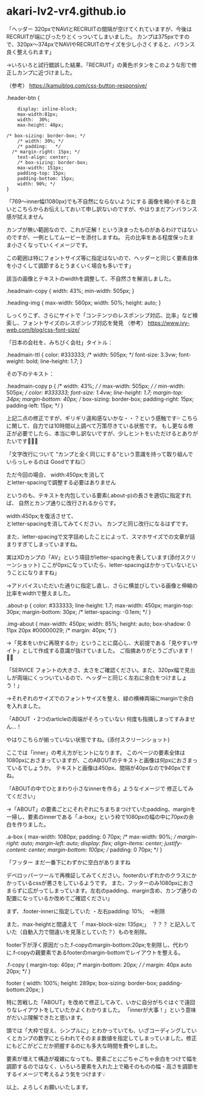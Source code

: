 # akari-lv2-vr4.github.io

「ヘッダー
320pxでNAVIとRECRUITの間隔が空けてくれていますが、今後はRECRUITが端にぴったりとくっついてしまいました。
カンプは375pxですので、320px〜374pxでNAVIやRECRUITのサイズを少し小さくすると、バランス良く整えられます」

→いろいろと試行錯誤した結果、「RECRUIT」の黄色ボタンをこのような形で修正しカンプに近づけました。

（参考）
https://kamuiblog.com/css-button-responsive/

.header-btn {

        display: inline-block;
        max-width:81px;
        width:  30%;
        max-height: 48px;
               
	/* box-sizing: border-box; */
        /* width: 30%; */
        /* padding:   */
	  /* margin-right: 15px; */
        text-align: center;
        /* box-sizing: border-box;
        max-width: 151px;
        padding-top: 15px;
        padding-bottom: 15px;
        width: 90%; */
    }


「769〜inner幅(1080px)でも不自然にならないようにする
画像を縮小すると良いとこちらからお伝えしておいて申し訳ないのですが、やはりまだアンバランス感が拭えません

カンプが無い範囲なので、これが正解！という決まったものがあるわけではないのですが、一例としてムービーを添付しますね。
元の比率をある程度保ったまま小さくなっていくイメージです。

この範囲は特にフォントサイズ等に指定はないので、ヘッダーと同じく要素自体を小さくして調節するとうまくいく場合も多いです」


該当の画像とテキストのwidthを調整して、不自然さを解消しました。

.headmain-copy {
    width: 43%;
    min-width: 505px;
}

.heading-img {
    max-width: 560px;
    width: 50%; 
    height: auto;
}


しっくりこず、さらにサイトで「コンテンツのレスポンシブ対応、比率」など検索し、フォントサイズのレスポンシブ対応を発見
（参考）
https://www.ivy-web.com/blog/css-font-size/

「日本の会社を、みちびく会社」タイトル：

.headmain-ttl {
    color: #333333;
    /* width: 505px; */
    font-size: 3.3vw;
    font-weight: bold;
    line-height: 1.7;
}

その下のテキスト：

.headmain-copy p {
    /* width: 43%; */
    /* max-width: 505px; */
    /* min-width: 505px; */
    color: #333333;
    font-size: 1.4vw;
    line-height: 1.7;
    margin-top: 34px;
    margin-bottom: 40px;
    /* box-sizing: border-box;
    padding-right: 15px;
    padding-left: 15px; */
}

上記二点の修正ですが、ギリギリ違和感ないかな・・？という感触です💦
こちらに関して、自力では10時間以上調べて万策尽きている状態です。
もし更なる修正が必要でしたら、本当に申し訳ないですが、少しヒントをいただけるとありがたいです🙇‍♀️💦


「文字改行について
“カンプと全く同じにする“という意識を持って取り組んでいらっしゃるのは
Goodですね◎

ただ今回の場合、 width:450px;を消して<br>とletter-spacingで調整する必要はありません

というのも、テキストを内包している要素(.about-p)の長さを適切に指定すれば、
自然とカンプ通りに改行されるからです。

width:450px;を復活させて、<br>とletter-spacingを消してみてください。
カンプと同じ改行になるはずです。

また、letter-spacingで文字詰めしたことによって、スマホサイズでの文章が詰まりすぎてしまっていますね。

実はXDカンプの「AV」という項目がletter-spacingを表しています(添付スクリーンショット)
ここが0pxになっていたら、letter-spacingはかかっていないということになりますね」


→アドバイスいただいた通りに指定し直し、さらに横並びしている画像と伸縮の比率をwidthで整えました。

.about-p {
    color: #333333;
    line-height: 1.7;
    max-width: 450px;
    margin-top: 30px;
    margin-bottom: 30px;
    /* letter-spacing: -0.1em; */
}

.img-about {
    max-width: 450px;
    width: 85%;
    height: auto;
    box-shadow: 0 11px 20px #00000029;
    /* margin: 40px; */
}


→「見本をいかに再現するか」ということに腐心し、大前提である「見やすいサイト」として作成する意識が抜けていました。
ご指摘ありがとうございます！🙇‍♀️


「SERVICE
フォントの大きさ、太さをご確認ください。また、320px幅で見出しが両端にくっついているので、ヘッダーと同じく左右に余白をつけましょう！」

→それぞれのサイズでのフォントサイズを整え、緑の横棒両端にmarginで余白を入れました。


「ABOUT
・2つのarticleの両端がそろっていない
何度も指摘しまってすみません…！

やはりこちらが揃っていない状態ですね。(添付スクリーンショット)

ここでは「inner」の考え方がヒントになります。
このページの要素全体は1080pxにおさまっていますが、このABOUTのテキストと画像は何pxにおさまっているでしょうか。
テキストと画像は450px、間隔が40pxなので940pxですね。

「ABOUTの中でひとまわり小さなinnerを作る」ようなイメージで
修正してみてください」


→「ABOUT」の要素ごとにそれぞれにちまちまつけていたpadding、marginを一掃し、要素のinnerである「.a-box」という枠で1080pxの幅の中に70pxの余白を作りました。

.a-box {
    max-width: 1080px;
    padding: 0 70px;
    /* max-width: 90%; */
    margin-right: auto;
    margin-left: auto;
    display: flex;
    align-items: center;
    justify-content: center;
    margin-bottom: 100px;
    /* padding: 0 70px; */
}


「フッター
まだ一番下にわずかに空白がありますね

デベロッパーツールで再検証してみてください。footerのいずれかのクラスにかかっているcssが悪さをしているようです。
また、フッターのみ1080pxにおさまらずに広がってしまっています。左右のpadding、margin含め、カンプ通りの配置になっているか改めてご確認ください」

まず、.footer-innerに指定していた
・左右padding: 10%;　→削除

また、max-heightと間違えて
「 max-block-size: 135px;」　？？？
と記入していた（自動入力で間違いを見落としていた？）ものを削除。

footer下が浮く原因だった.f-copyのmargin-bottom:20px;を削除し、代わりに.f-copyの親要素であるfooterのmargin-bottomでレイアウトを整える。

 .f-copy {
            margin-top: 40px;
            /* margin-bottom: 20px; */
            /* margin: 40px auto 20px; */
        }

footer {
        width: 100%;
        height: 289px;
        box-sizing: border-box;
        padding-bottom:20px;
        }



特に苦戦した「ABOUT」を改めて修正してみて、いかに自分がちぐはぐで遠回りなレイアウトをしていたかよくわかりました。
「innerが大事！」という意味がだいぶ理解できたと思います。

頭では「大枠で捉え、シンプルに」とわかっていても、いざコーディングしていくとカンプの数字にとらわれてそのまま数値を指定してしまっていました。修正にもどこがどこだか把握するのにも多大な時間を費やしました。

要素が増えて構造が複雑になっても、要素ごとにごちゃごちゃ余白をつけて幅を調節するのではなく、いろいろ要素を入れた上で箱そのものの幅・高さを調節をするイメージで考えるよう気をつけます💡

以上、よろしくお願いいたします。
